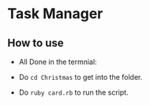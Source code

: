 # Task Manager

## How to use ##

- All Done in the termnial:

- Do `cd Christmas` to get into the folder.

- Do `ruby card.rb` to run the script.